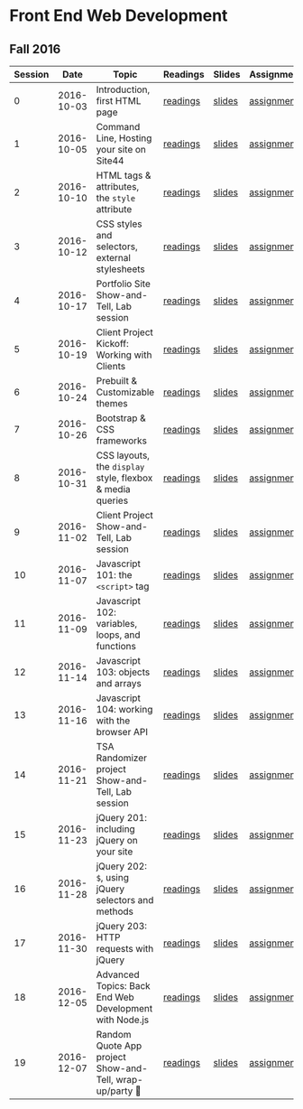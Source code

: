 # Front End Web Development

## Fall 2016

| Session | Date       | Topic                                                     | Readings                 | Slides               | Assignment                    | Project                             |
| ------- | ---------- | --------------------------------------------------------- | ------------------------ | -------------------- | ----------------------------- | ----------------------------------- |
| 0       | 2016-10-03 | Introduction, first HTML page                             | [readings](/readings/0)  | [slides](/slides/0)  | [assignment](/assignments/0)  |                                     |
| 1       | 2016-10-05 | Command Line, Hosting your site on Site44                 | [readings](/readings/1)  | [slides](/slides/1)  | [assignment](/assignments/1)  |                                     |
| 2       | 2016-10-10 | HTML tags & attributes, the `style` attribute             | [readings](/readings/2)  | [slides](/slides/2)  | [assignment](/assignments/2)  |                                     |
| 3       | 2016-10-12 | CSS styles and selectors, external stylesheets            | [readings](/readings/3)  | [slides](/slides/3)  | [assignment](/assignments/3)  |                                     |
| 4       | 2016-10-17 | Portfolio Site Show-and-Tell, Lab session                 | [readings](/readings/4)  | [slides](/slides/4)  | [assignment](/assignments/4)  | [Portfolio Site](/assignments/4)    |
| 5       | 2016-10-19 | Client Project Kickoff: Working with Clients              | [readings](/readings/5)  | [slides](/slides/5)  | [assignment](/assignments/5)  |                                     |
| 6       | 2016-10-24 | Prebuilt & Customizable themes                            | [readings](/readings/6)  | [slides](/slides/6)  | [assignment](/assignments/6)  |                                     |
| 7       | 2016-10-26 | Bootstrap & CSS frameworks                                | [readings](/readings/7)  | [slides](/slides/7)  | [assignment](/assignments/7)  |                                     |
| 8       | 2016-10-31 | CSS layouts, the `display` style, flexbox & media queries | [readings](/readings/8)  | [slides](/slides/8)  | [assignment](/assignments/8)  |                                     |
| 9       | 2016-11-02 | Client Project Show-and-Tell, Lab session                 | [readings](/readings/9)  | [slides](/slides/9)  | [assignment](/assignments/9)  | [Client Project](/assignments/9)    |
| 10      | 2016-11-07 | Javascript 101: the `<script>` tag                        | [readings](/readings/10) | [slides](/slides/10) | [assignment](/assignments/10) |                                     |
| 11      | 2016-11-09 | Javascript 102: variables, loops, and functions           | [readings](/readings/11) | [slides](/slides/11) | [assignment](/assignments/11) |                                     |
| 12      | 2016-11-14 | Javascript 103: objects and arrays                        | [readings](/readings/12) | [slides](/slides/12) | [assignment](/assignments/12) |                                     |
| 13      | 2016-11-16 | Javascript 104: working with the browser API              | [readings](/readings/13) | [slides](/slides/13) | [assignment](/assignments/13) |                                     |
| 14      | 2016-11-21 | TSA Randomizer project Show-and-Tell, Lab session         | [readings](/readings/14) | [slides](/slides/14) | [assignment](/assignments/14) | [TSA Randomizer](/assignments/14)   |
| 15      | 2016-11-23 | jQuery 201: including jQuery on your site                 | [readings](/readings/15) | [slides](/slides/15) | [assignment](/assignments/15) |                                     |
| 16      | 2016-11-28 | jQuery 202: `$`, using jQuery selectors and methods       | [readings](/readings/16) | [slides](/slides/16) | [assignment](/assignments/16) |                                     |
| 17      | 2016-11-30 | jQuery 203: HTTP requests with jQuery                     | [readings](/readings/17) | [slides](/slides/17) | [assignment](/assignments/17) |                                     |
| 18      | 2016-12-05 | Advanced Topics: Back End Web Development with Node.js    | [readings](/readings/18) | [slides](/slides/18) | [assignment](/assignments/18) |                                     |
| 19      | 2016-12-07 | Random Quote App project Show-and-Tell, wrap-up/party 🎉  | [readings](/readings/19) | [slides](/slides/19) | [assignment](/assignments/19) | [Random Quote App](/assignments/19) |
